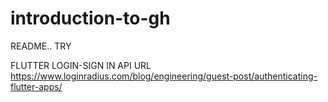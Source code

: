 # introduction-to-gh
README..
TRY

FLUTTER LOGIN-SIGN IN API URL
https://www.loginradius.com/blog/engineering/guest-post/authenticating-flutter-apps/
